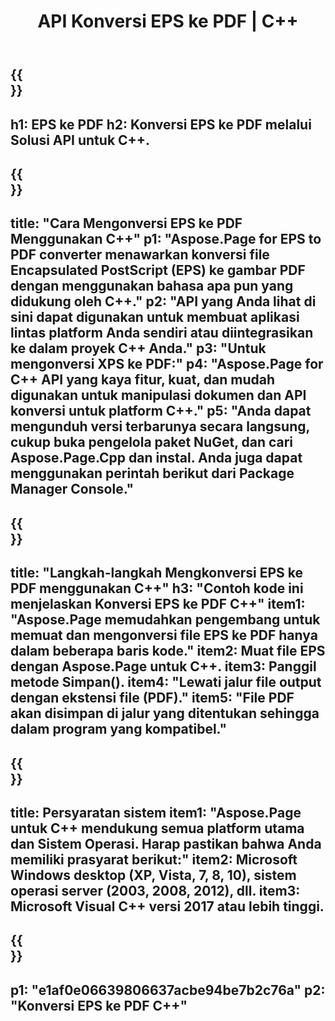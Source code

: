 ﻿---
translation: true
template: /_templates/_conversion-child-cpp.md
title: API Konversi EPS ke PDF | C++
url: /cpp/conversion/eps-to-pdf/
description: Konversi EPS ke PDF disediakan oleh Aspose.Page untuk solusi C++ API. Bekerja di C++ Runtime Environment untuk Windows 32 bit, Windows 64 bit, dan Linux 64 bit.
informat: EPS
outformat: PDF
otherformats: XPS PS
---

{{<section banner>}}
---
h1: EPS ke PDF
h2: Konversi EPS ke PDF melalui Solusi API untuk C++.
---

{{<section overview>}}
---
title: "Cara Mengonversi EPS ke PDF Menggunakan C++"
p1: "Aspose.Page for EPS to PDF converter menawarkan konversi file Encapsulated PostScript (EPS) ke gambar PDF dengan menggunakan bahasa apa pun yang didukung oleh C++."
p2: "API yang Anda lihat di sini dapat digunakan untuk membuat aplikasi lintas platform Anda sendiri atau diintegrasikan ke dalam proyek C++ Anda."
p3: "Untuk mengonversi XPS ke PDF:"
p4: "Aspose.Page for C++ API yang kaya fitur, kuat, dan mudah digunakan untuk manipulasi dokumen dan API konversi untuk platform C++."
p5: "Anda dapat mengunduh versi terbarunya secara langsung, cukup buka pengelola paket NuGet, dan cari Aspose.Page.Cpp dan instal. Anda juga dapat menggunakan perintah berikut dari Package Manager Console."
---

{{<section feature1>}}
---
title: "Langkah-langkah Mengkonversi EPS ke PDF menggunakan C++"
h3: "Contoh kode ini menjelaskan Konversi EPS ke PDF C++"
item1: "Aspose.Page memudahkan pengembang untuk memuat dan mengonversi file EPS ke PDF hanya dalam beberapa baris kode."
item2: Muat file EPS dengan Aspose.Page untuk C++.
item3: Panggil metode Simpan().
item4: "Lewati jalur file output dengan ekstensi file (PDF)."
item5: "File PDF akan disimpan di jalur yang ditentukan sehingga dalam program yang kompatibel."
---

{{<section feature2>}}
---
title: Persyaratan sistem
item1: "Aspose.Page untuk C++ mendukung semua platform utama dan Sistem Operasi. Harap pastikan bahwa Anda memiliki prasyarat berikut:"
item2: Microsoft Windows desktop (XP, Vista, 7, 8, 10), sistem operasi server (2003, 2008, 2012), dll.
item3: Microsoft Visual C++ versi 2017 atau lebih tinggi.
---

{{<section gist>}}
---
p1: "e1af0e06639806637acbe94be7b2c76a"
p2: "Konversi EPS ke PDF C++"
---
